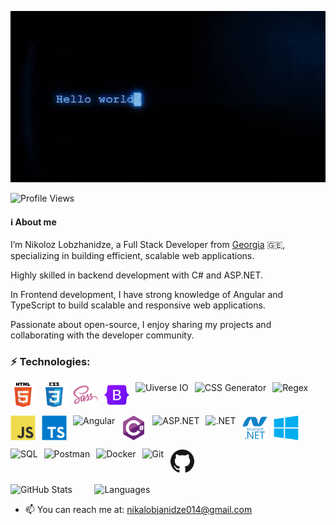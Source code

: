 ![Alt text](https://github.com/Nikoloz911/Nikoloz911/blob/main/Hello_Wolrd_Image.jpg?raw=true)

![Profile Views](https://komarev.com/ghpvc/?username=Nikoloz911&style=flat-square&color=orange)

#### :information_source: About me


I’m Nikoloz Lobzhanidze, a Full Stack Developer from [Georgia](https://en.wikipedia.org/wiki/Georgia_(country)) 🇬🇪, specializing in building efficient, scalable web applications. 

Highly skilled in backend development with C# and ASP.NET.

In Frontend development, I have strong knowledge of Angular and TypeScript to build scalable and responsive web applications.

Passionate about open-source, I enjoy sharing my projects and collaborating with the developer community.



### ⚡ Technologies:


<p align="left" style="display: flex; flex-wrap: wrap; gap: 10px;"> <a href="https://developer.mozilla.org/en-US/docs/Web/HTML" target="_blank" rel="noreferrer" style="text-decoration: none;"><img src="https://raw.githubusercontent.com/devicons/devicon/master/icons/html5/html5-original-wordmark.svg" alt="HTML5" width="40" height="40"/></a> <a href="https://developer.mozilla.org/en-US/docs/Web/CSS" target="_blank" rel="noreferrer" style="text-decoration: none;"><img src="https://raw.githubusercontent.com/devicons/devicon/master/icons/css3/css3-original-wordmark.svg" alt="CSS3" width="40" height="40"/></a> <a href="https://sass-lang.com/" target="_blank" rel="noreferrer" style="text-decoration: none;"><img src="https://raw.githubusercontent.com/devicons/devicon/master/icons/sass/sass-original.svg" alt="SCSS" width="40" height="40"/></a> <a href="https://getbootstrap.com/" target="_blank" rel="noreferrer" style="text-decoration: none;"><img src="https://raw.githubusercontent.com/devicons/devicon/master/icons/bootstrap/bootstrap-original.svg" alt="Bootstrap" width="40" height="40"/></a> <a href="https://uiverse.io/" target="_blank" rel="noreferrer" style="text-decoration: none;"><img src="https://uiverse.io/favicon.ico" alt="Uiverse IO" width="40" height="40"/></a> <a href="https://cssgenerator.org/" target="_blank" rel="noreferrer" style="text-decoration: none;"><img src="https://cdn.jsdelivr.net/gh/devicons/devicon/icons/css3/css3-plain.svg" alt="CSS Generator" width="40" height="40"/></a> <a href="https://regexr.com/" target="_blank" rel="noreferrer" style="text-decoration: none;"><img src="https://regexr.com/assets/icons/favicon.ico" alt="Regex" width="40" height="40"/></a> <a href="https://developer.mozilla.org/en-US/docs/Web/JavaScript" target="_blank" rel="noreferrer" style="text-decoration: none;"><img src="https://raw.githubusercontent.com/devicons/devicon/master/icons/javascript/javascript-original.svg" alt="JavaScript" width="40" height="40"/></a> <a href="https://www.typescriptlang.org/" target="_blank" rel="noreferrer" style="text-decoration: none;"><img src="https://raw.githubusercontent.com/devicons/devicon/master/icons/typescript/typescript-original.svg" alt="TypeScript" width="40" height="40"/></a> <a href="https://angular.io/" target="_blank" rel="noreferrer" style="text-decoration: none;"><img src="https://angular.io/assets/images/logos/angular/angular.svg" alt="Angular" width="40" height="40"/></a> <a href="https://learn.microsoft.com/en-us/dotnet/csharp/" target="_blank" rel="noreferrer" style="text-decoration: none;"><img src="https://raw.githubusercontent.com/devicons/devicon/master/icons/csharp/csharp-original.svg" alt="C#" width="40" height="40"/></a> <a href="https://dotnet.microsoft.com/apps/aspnet" target="_blank" rel="noreferrer" style="text-decoration: none;"><img src="https://cdn.jsdelivr.net/gh/devicons/devicon@latest/icons/dot-net/dot-net-original.svg" alt="ASP.NET" width="40" height="40"/></a> <a href="https://dotnet.microsoft.com/" target="_blank" rel="noreferrer" style="text-decoration: none;"><img src="https://cdn.jsdelivr.net/gh/devicons/devicon@latest/icons/dotnetcore/dotnetcore-original.svg" alt=".NET" width="40" height="40"/></a> <a href="https://learn.microsoft.com/en-us/ef/" target="_blank" rel="noreferrer" style="text-decoration: none;"><img src="https://raw.githubusercontent.com/devicons/devicon/master/icons/dot-net/dot-net-plain-wordmark.svg" alt="Entity Framework" width="40" height="40"/></a> <a href="https://learn.microsoft.com/en-us/dotnet/desktop/wpf/" target="_blank" rel="noreferrer" style="text-decoration: none;"><img src="https://raw.githubusercontent.com/devicons/devicon/master/icons/windows8/windows8-original.svg" alt="WPF" width="40" height="40"/></a> <a href="https://www.microsoft.com/en-us/sql-server" target="_blank" rel="noreferrer" style="text-decoration: none;"><img src="https://cdn.jsdelivr.net/gh/devicons/devicon@latest/icons/azuresqldatabase/azuresqldatabase-original.svg" alt="SQL" width="40" height="40"/></a> <a href="https://www.postman.com/" target="_blank" rel="noreferrer" style="text-decoration: none;"><img src="https://www.vectorlogo.zone/logos/getpostman/getpostman-icon.svg" alt="Postman" width="40" height="40"/></a> <a href="https://github.com/" target="_blank" rel="noreferrer" style="text-decoration: none;"><img src="https://cdn.jsdelivr.net/gh/devicons/devicon@latest/icons/docker/docker-original-wordmark.svg" alt="Docker" width="40" height="40"/></a> <a href="https://git-scm.com/" target="_blank" rel="noreferrer" style="text-decoration: none;"><img src="https://www.vectorlogo.zone/logos/git-scm/git-scm-icon.svg" alt="Git" width="40" height="40"/></a> <a href="https://github.com/" target="_blank" rel="noreferrer" style="text-decoration: none;"><img src="https://raw.githubusercontent.com/devicons/devicon/master/icons/github/github-original.svg" alt="GitHub" width="40" height="40"/></a> </p>



  ![GitHub Stats](https://github-readme-stats.vercel.app/api?username=Nikoloz911&show_icons=true&theme=radical)    &nbsp;&nbsp;&nbsp; &nbsp;&nbsp;&nbsp;    ![Languages](https://github-readme-stats.vercel.app/api/top-langs/?username=Nikoloz911&show_icons=true&theme=radical&layout=compact) 

<!-- [![GitHub Trophies](https://github-profile-trophy.vercel.app/?username=Nikoloz911&theme=light)](https://github.com/Nikoloz911)
-->

- 📫 You can reach me at: nikalobjanidze014@gmail.com

